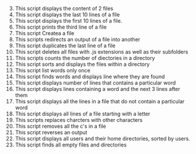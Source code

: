 3. This script displays the content of 2 files
4. This script displays the last 10 lines of a file
5. This script displays the first 10 lines of a file.
6. This script prints the third line of a file
7. This script Createa a file
8. This scripts redirects an output of a file into another
9. This script duplicates the last line of a file
10. This script deletes all files with .js extensions as well as their subfolders
11. This scripts counts the number of diectories in a directory
12. This script sorts and displays the files within a directory
13. This script list words only once
14. This script finds words and displays line where they are found
15. This script displays number of lines that contains a particular word
16. This script displays lines containing a word and the next 3 lines after them
17. This script displays all the lines in a file that do not contain a particular word
18. This script displays all lines of a file starting with a letter
19. This scripts replaces charcters with other characters
20. This script removes all the c's in a file
 21. This script reverses an output
22. This script displays all users and their home directories, sorted by users.
23. This script finds all empty files and directories
